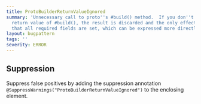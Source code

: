 ```yaml
---
title: ProtoBuilderReturnValueIgnored
summary: 'Unnecessary call to proto''s #build() method.  If you don''t consume the
  return value of #build(), the result is discarded and the only effect is to verify
  that all required fields are set, which can be expressed more directly with #isInitialized().'
layout: bugpattern
tags: ''
severity: ERROR
---
```


<!--
*** AUTO-GENERATED, DO NOT MODIFY ***
To make changes, edit the @BugPattern annotation or the explanation in docs/bugpattern.
-->



## Suppression
Suppress false positives by adding the suppression annotation `@SuppressWarnings("ProtoBuilderReturnValueIgnored")` to the enclosing element.
